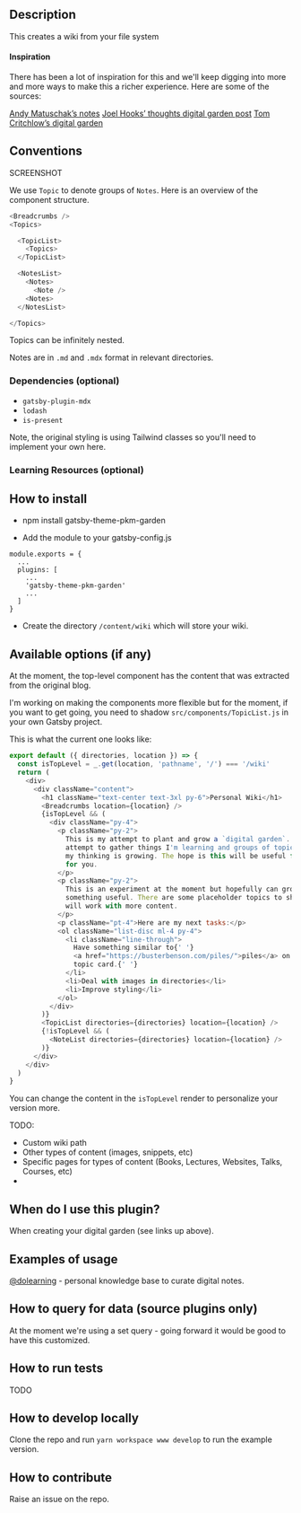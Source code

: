 ## Description

This creates a wiki from your file system

#### Inspiration

There has been a lot of inspiration for this and we'll keep digging into more and more ways to make this a richer experience. Here are some of the sources:

[Andy Matuschak’s notes](https://notes.andymatuschak.org/)
[Joel Hooks’ thoughts digital garden post](https://joelhooks.com/digital-garden)
[Tom Critchlow’s digital garden](https://tomcritchlow.com/2019/02/17/building-digital-garden/)

## Conventions

SCREENSHOT

We use `Topic` to denote groups of `Notes`. Here is an overview of the component structure.

```js
<Breadcrumbs />
<Topics>

  <TopicList>
    <Topics>
  </TopicList>

  <NotesList>
    <Notes>
      <Note />
    <Notes>
  </NotesList>

</Topics>
```

Topics can be infinitely nested.

Notes are in `.md` and `.mdx` format in relevant directories.

### Dependencies (optional)

- `gatsby-plugin-mdx`
- `lodash`
- `is-present`

Note, the original styling is using Tailwind classes so you'll need to implement your own here.

### Learning Resources (optional)

## How to install

- npm install gatsby-theme-pkm-garden

* Add the module to your gatsby-config.js

```
module.exports = {
  ...
  plugins: [
    ...
    'gatsby-theme-pkm-garden'
    ...
  ]
}
```

- Create the directory `/content/wiki` which will store your wiki.

## Available options (if any)

At the moment, the top-level component has the content that was extracted from the original blog.

I'm working on making the components more flexible but for the moment, if you want to get going, you need to shadow `src/components/TopicList.js` in your own Gatsby project.

This is what the current one looks like:

```js
export default ({ directories, location }) => {
  const isTopLevel = _.get(location, 'pathname', '/') === '/wiki'
  return (
    <div>
      <div className="content">
        <h1 className="text-center text-3xl py-6">Personal Wiki</h1>
        <Breadcrumbs location={location} />
        {isTopLevel && (
          <div className="py-4">
            <p className="py-2">
              This is my attempt to plant and grow a `digital garden`. I'll
              attempt to gather things I'm learning and groups of topics where
              my thinking is growing. The hope is this will be useful for me and
              for you.
            </p>
            <p className="py-2">
              This is an experiment at the moment but hopefully can grow into
              something useful. There are some placeholder topics to show how it
              will work with more content.
            </p>
            <p className="pt-4">Here are my next tasks:</p>
            <ol className="list-disc ml-4 py-4">
              <li className="line-through">
                Have something similar to{' '}
                <a href="https://busterbenson.com/piles/">piles</a> on each
                topic card.{' '}
              </li>
              <li>Deal with images in directories</li>
              <li>Improve styling</li>
            </ol>
          </div>
        )}
        <TopicList directories={directories} location={location} />
        {!isTopLevel && (
          <NoteList directories={directories} location={location} />
        )}
      </div>
    </div>
  )
}
```

You can change the content in the `isTopLevel` render to personalize your version more.

TODO:

- Custom wiki path
- Other types of content (images, snippets, etc)
- Specific pages for types of content (Books, Lectures, Websites, Talks, Courses, etc)
-

## When do I use this plugin?

When creating your digital garden (see links up above).

## Examples of usage

[@dolearning](https://www.kevincunningham.co.uk/wiki) - personal knowledge base to curate digital notes.

## How to query for data (source plugins only)

At the moment we're using a set query - going forward it would be good to have this customized.

## How to run tests

TODO

## How to develop locally

Clone the repo and run `yarn workspace www develop` to run the example version.

## How to contribute

Raise an issue on the repo.

